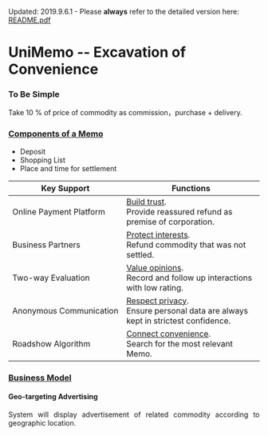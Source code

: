 Updated: 2019.9.6.1&nbsp;-&nbsp;Please <b>always</b> refer to the detailed version here: [README.pdf](https://github.com/xemexpress/UniMemo/blob/master/exported/README/README.pdf)

# UniMemo -- Excavation of Convenience

### To Be Simple

Take 10 % of price of commodity as commission，purchase + delivery.

### <u>Components of a Memo</u>

- Deposit
- Shopping List
- Place and time for settlement

| Key Support                       | Functions                                                    |
| --------------------------------- | ------------------------------------------------------------ |
| Online&nbsp;Payment&nbsp;Platform | <u>Build trust</u>.<div>Provide reassured refund as premise of corporation.</div> |
| Business&nbsp;Partners            | <u>Protect interests</u>.<div>Refund commodity that was not settled.</div> |
| Two-way&nbsp;Evaluation           | <u>Value opinions</u>.<div>Record and follow up interactions with low rating.</div> |
| Anonymous&nbsp;Communication      | <u>Respect privacy</u>.<div>Ensure personal data are always kept in&nbsp;strictest&nbsp;confidence.</div> |
| Roadshow&nbsp;Algorithm           | <u>Connect convenience</u>.<div>Search for the most relevant Memo.</div> |



### <u>Business Model</u>

#### Geo-targeting Advertising

<div style="text-align: justify;">
System will display advertisement of related commodity according to geographic location.
</div>